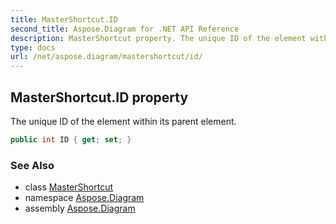 ```yaml
---
title: MasterShortcut.ID
second_title: Aspose.Diagram for .NET API Reference
description: MasterShortcut property. The unique ID of the element within its parent element
type: docs
url: /net/aspose.diagram/mastershortcut/id/
---
```

## MasterShortcut.ID property

The unique ID of the element within its parent element.

```csharp
public int ID { get; set; }
```

### See Also

* class [MasterShortcut](../)
* namespace [Aspose.Diagram](../../mastershortcut/)
* assembly [Aspose.Diagram](../../../)


